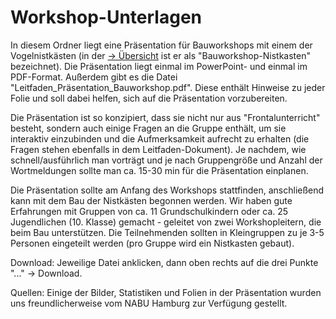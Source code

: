 # Workshop-Unterlagen

In diesem Ordner liegt eine Präsentation für Bauworkshops mit einem der Vogelnistkästen (in der <a href="https://github.com/Recycling-Werkstatt-insel-eV/Nistkasten_main_Uebersicht">-> Übersicht</a> ist er als "Bauworkshop-Nistkasten" bezeichnet).
Die Präsentation liegt einmal im PowerPoint- und einmal im PDF-Format.
Außerdem gibt es die Datei "Leitfaden_Präsentation_Bauworkshop.pdf". Diese enthält Hinweise zu jeder Folie und soll dabei helfen, sich auf die Präsentation vorzubereiten.

Die Präsentation ist so konzipiert, dass sie nicht nur aus "Frontalunterricht" besteht, sondern auch einige Fragen an die Gruppe enthält, um sie interaktiv einzubinden und die Aufmerksamkeit aufrecht zu erhalten (die Fragen stehen ebenfalls in dem Leitfaden-Dokument). Je nachdem, wie schnell/ausführlich man vorträgt und je nach Gruppengröße und Anzahl der Wortmeldungen sollte man ca. 15-30 min für die Präsentation einplanen.

Die Präsentation sollte am Anfang des Workshops stattfinden, anschließend kann mit dem Bau der Nistkästen begonnen werden. Wir haben gute Erfahrungen mit Gruppen von ca. 11 Grundschulkindern oder ca. 25 Jugendlichen (10. Klasse) gemacht - geleitet von zwei Workshopleitern, die beim Bau unterstützen. Die Teilnehmenden sollten in Kleingruppen zu je 3-5 Personen eingeteilt werden (pro Gruppe wird ein Nistkasten gebaut).

Download: Jeweilige Datei anklicken, dann oben rechts auf die drei Punkte "..." -> Download.

Quellen: Einige der Bilder, Statistiken und Folien in der Präsentation wurden uns freundlicherweise vom NABU Hamburg zur Verfügung gestellt.
